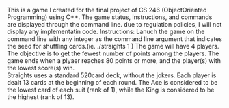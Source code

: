 This is a game I created for the final project of CS 246 (ObjectOriented Programming) using C++. The game status, instructions, and commands are displayed through the command line. due to regulation policies, I will not display any implementatin code. 
Instructions: Lanuch the game on the command line with any integer as the command line argument that indicates the seed for shuffling cards.(ie. ./straights 1 )
The game will have 4 players. The objective is to get the fewest number of points among the players. The game ends when a plyaer reaches 80 points or more, and the player(s) with the lowest score(s) win.  
Straights uses a standard 520card deck, without the jokers. Each player is dealt 13 cards at the beginning of each round. The Ace is considered to be the lowest card of each suit (rank of 1), while the King is considered to be the highest (rank of 13). 
